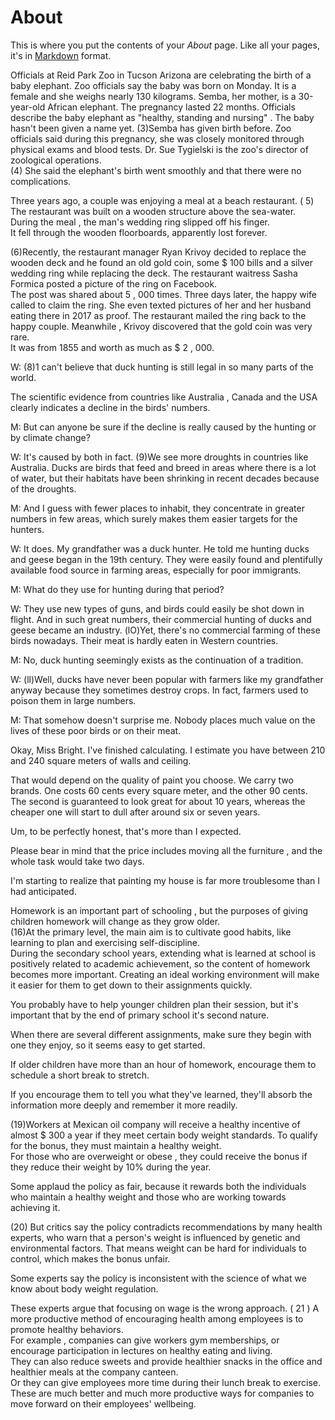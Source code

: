 # About

This is where you put the contents of your *About* page. Like all your pages, it's in [Markdown](https://guides.github.com/features/mastering-markdown/) format.


Officials at Reid Park Zoo in Tucson Arizona are celebrating the birth of a baby elephant. Zoo officials 
say the baby was born on Monday. It is a female and she weighs nearly 130 kilograms. 
Semba, her mother, is a 30-year-old African elephant. The pregnancy lasted 22 months. 
Officials describe the baby elephant as "healthy, standing and nursing" . 
The baby hasn't been given a name yet. 
(3)Semba has given birth before. Zoo officials said during this pregnancy, she was closely monitored through physical exams and blood tests. 
Dr. Sue Tygielski is the zoo's director of zoological operations.  
(4) She said the elephant's birth went smoothly and that there were no complications. 

Three years ago, a couple was enjoying a meal at a beach restaurant. ( 5) The restaurant was built on a wooden structure above the sea-water. During the meal , the man's wedding ring slipped off his finger.   
It fell through the wooden floorboards, apparently lost forever.  

(6)Recently, the restaurant manager Ryan Krivoy decided to replace the wooden deck and he found an old gold coin, some $ 100 bills and a silver wedding ring while replacing the deck. The restaurant waitress Sasha Formica posted a picture of the ring on Facebook.   
The post was shared about 5 , 000 times. 
Three days later, the happy wife called to claim the ring. She even texted pictures of her and her husband eating there in 2017 as proof. 
The restaurant mailed the ring back to the happy couple. Meanwhile , Krivoy discovered that the gold coin was very rare.   
It was from 1855 and worth as much as $ 2 , 000. 


W: (8)1 can't believe that duck hunting is still legal in so many parts of the world.  

The scientific evidence from countries like Australia , Canada and the USA clearly indicates a decline in the birds' numbers.   

M: But can anyone be sure if the decline is really caused by the hunting or by climate change?   

W: It's caused by both in fact. (9)We see more droughts in countries like Australia. Ducks are birds that feed and breed in areas where there is a lot of water, but their habitats have been shrinking in recent decades because of the droughts.   

M: And I guess with fewer places to inhabit, they concentrate in greater numbers in few areas, which surely makes them easier targets for the hunters.   

W: It does. My grandfather was a duck hunter. He told me hunting ducks and geese began in the 19th century. They were easily found and plentifully available food source in farming areas, especially for poor immigrants.   

M: What do they use for hunting during that period?   

W: They use new types of guns, and birds could easily be shot down in flight. And in such great numbers, their commercial hunting of ducks and geese became an industry. (lO)Yet, there's no commercial farming of these birds nowadays. Their meat is hardly eaten in Western countries.   

M: No, duck hunting seemingly exists as the continuation of a tradition.   

W: (ll)Well, ducks have never been popular with farmers like my grandfather anyway because they sometimes destroy crops. In fact, farmers used to poison them in large numbers.   

M: That somehow doesn't surprise me. Nobody places much value on the lives of these poor birds or on their meat. 

  
    
    
Okay, Miss Bright. I've finished calculating. I estimate you have between 210 and 240 square meters of walls and ceiling.   

That would depend on the quality of paint you choose. We carry two brands. One costs 60 cents every square meter, and the other 90 cents. The second is guaranteed to look great for about 10 years, whereas the cheaper one will start to dull after around six or seven years.   

Um, to be perfectly honest, that's more than I expected.   

Please bear in mind that the price includes moving all the furniture , and the whole task would take two days.   

I'm starting to realize that painting my house is far more troublesome than I had anticipated. 


  
    
      
      

Homework is an important part of schooling , but the purposes of giving children homework will change as they grow older.   
(16)At the primary level, the main aim is to cultivate good habits, like learning to plan and exercising self-discipline.   
During the secondary school years, extending what is learned at school is positively related to academic achievement, so the content of homework becomes more important. Creating an ideal working environment will make it easier for them to get down to their assignments quickly. 
  
    
    
You probably have to help younger children plan their session, but it's important that by the end of primary school it's second nature.   

When there are several different assignments, make sure they begin with one they enjoy, so it seems easy to get started.   

If older children have more than an hour of homework, encourage them to schedule a short break to stretch.   

If you encourage them to tell you what they've learned, they'll absorb the information more deeply and remember it more readily. 
  
    
    

(19)Workers at Mexican oil company will receive a healthy incentive of almost $ 300 a year if they meet certain body weight standards. To qualify for the bonus, they must maintain a healthy weight.   
For those who are overweight or obese , they could receive the bonus if they reduce their weight by 10% during the year.   

Some applaud the policy as fair, because it rewards both the individuals who maintain a healthy weight and those who are working towards achieving it.   

(20) But critics say the policy contradicts recommendations by many health experts, who warn that a person's weight is influenced by genetic and environmental factors. That means weight can be hard for individuals to control, which makes the bonus unfair.   

Some experts say the policy is inconsistent with the science of what we know about body weight regulation.   

These experts argue that focusing on wage is the wrong approach.
( 21 ) A more productive method of encouraging health among employees is to promote healthy behaviors.   
For example , companies can give workers gym memberships, or encourage participation in lectures on healthy eating and living.   
They can also reduce sweets and provide healthier snacks in the office and healthier meals at the company canteen.   
Or they can give employees more time during their lunch break to exercise.   
These are much better and much more productive ways for companies to move forward on their employees' wellbeing. 
